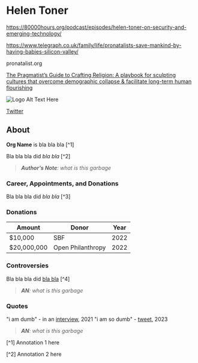 # Helen Toner

https://80000hours.org/podcast/episodes/helen-toner-on-security-and-emerging-technology/

https://www.telegraph.co.uk/family/life/pronatalists-save-mankind-by-having-babies-silicon-valley/

pronatalist.org

[The Pragmatist’s Guide to Crafting Religion: A playbook for sculpting cultures that overcome demographic collapse & facilitate long-term human flourishing](https://www.amazon.com/gp/product/B0BSLDF2FW)

![Logo Alt Text Here](https://upload.wikimedia.org/wikipedia/commons/thumb/9/9e/Picea_abies_shoot_with_buds%2C_Sogndal%2C_Norway.jpg/240px-Picea_abies_shoot_with_buds%2C_Sogndal%2C_Norway.jpg)

[Twitter]()

## About

**Org Name** is bla bla bla [^1]

Bla bla bla did _bla bla_ [^2]

> ***Author's Note**: what is this garbage*


### Career, Appointments, and Donations

Bla bla bla did _bla bla_ [^3]


### Donations

| Amount        | Donor               | Year |
| ------------- | ------------------- | ---- |
| $10,000       | SBF                 | 2022 |
| $20,000,000   | Open Philanthropy   | 2022 |

### Controversies

Bla bla bla did [bla bla]() [^4]

> _**AN**: what is this garbage_

 
### Quotes

"i am dumb" - in an [interview](), 2021
"i am so dumb" - [tweet](), 2023

> _**AN**: what is this garbage_


[^1] Annotation 1 here

[^2] Annotation 2 here



